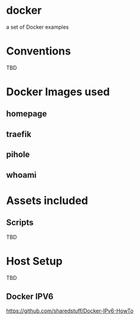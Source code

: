 # docker  
a set of Docker examples  
  
  
# Conventions
TBD
  
  
# Docker Images used

## homepage

## traefik

## pihole

## whoami
  
  
# Assets included

## Scripts
TBD
  
  
# Host Setup
TBD

## Docker IPV6  
https://github.com/sharedstuff/Docker-IPv6-HowTo  
